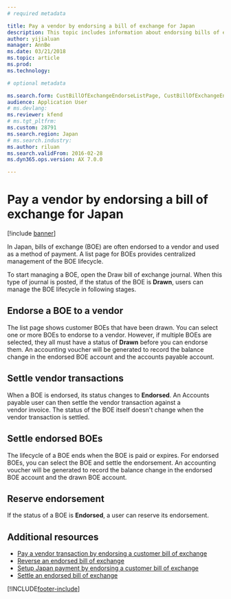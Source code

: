 ```yaml
---
# required metadata

title: Pay a vendor by endorsing a bill of exchange for Japan
description: This topic includes information about endorsing bills of exchange (BOE) to pay a vendor in Japan.
author: yijialuan
manager: AnnBe
ms.date: 03/21/2018
ms.topic: article
ms.prod: 
ms.technology: 

# optional metadata

ms.search.form: CustBillOfExchangeEndorseListPage, CustBillOfExchangeEndorseToVendor
audience: Application User
# ms.devlang: 
ms.reviewer: kfend
# ms.tgt_pltfrm: 
ms.custom: 28791
ms.search.region: Japan
# ms.search.industry: 
ms.author: riluan
ms.search.validFrom: 2016-02-28
ms.dyn365.ops.version: AX 7.0.0

---
```


# Pay a vendor by endorsing a bill of exchange for Japan

[!include [banner](../includes/banner.md)]

In Japan, bills of exchange (BOE) are often endorsed to a vendor and used as a method of payment. A list page for BOEs provides centralized management of the BOE lifecycle.

To start managing a BOE, open the Draw bill of exchange journal. When this type of journal is posted, if the status of the BOE is **Drawn**, users can manage the BOE lifecycle in following stages.

## Endorse a BOE to a vendor
The list page shows customer BOEs that have been drawn. You can select one or more BOEs to endorse to a vendor. However, if multiple BOEs are selected, they all must have a status of **Drawn** before you can endorse them. An accounting voucher will be generated to record the balance change in the endorsed BOE account and the accounts payable account.

## Settle vendor transactions
When a BOE is endorsed, its status changes to **Endorsed**. An Accounts payable user can then settle the vendor transaction against a vendor invoice. The status of the BOE itself doesn't change when the vendor transaction is settled.

## Settle endorsed BOEs
The lifecycle of a BOE ends when the BOE is paid or expires. For endorsed BOEs, you can select the BOE and settle the endorsement. An accounting voucher will be generated to record the balance change in the endorsed BOE account and the drawn BOE account.

## Reserve endorsement
If the status of a BOE is **Endorsed**, a user can reserve its endorsement.

## Additional resources
- [Pay a vendor transaction by endorsing a customer bill of exchange](./tasks/pay-vendor-transaction.md)
- [Reverse an endorsed bill of exchange](./tasks/reverse-endorsed-bill-exchange.md)
- [Setup Japan payment by endorsing a customer bill of exchange](./tasks/setup-japan-payment-endorsing-customer-bill-exchange.md)
- [Settle an endorsed bill of exchange](./tasks/settle-endorsed-bill-exchange.md)



[!INCLUDE[footer-include](../../includes/footer-banner.md)]